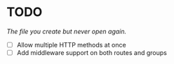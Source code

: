 # TODO
*The file you create but never open again.*

- [ ] Allow multiple HTTP methods at once
- [ ] Add middleware support on both routes and groups 
